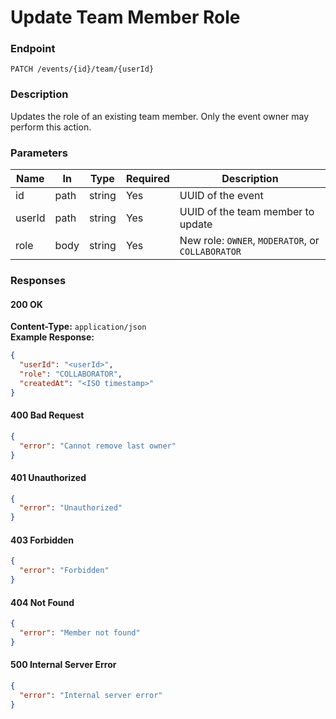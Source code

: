 # Update Team Member Role

### Endpoint

`PATCH /events/{id}/team/{userId}`

### Description

Updates the role of an existing team member. Only the event owner may perform this action.

### Parameters

| Name   | In   | Type   | Required | Description                                       |
| ------ | ---- | ------ | -------- | ------------------------------------------------- |
| id     | path | string | Yes      | UUID of the event                                 |
| userId | path | string | Yes      | UUID of the team member to update                 |
| role   | body | string | Yes      | New role: `OWNER`, `MODERATOR`, or `COLLABORATOR` |

### Responses

#### 200 OK

**Content-Type:** `application/json`  
**Example Response:**

```json
{
  "userId": "<userId>",
  "role": "COLLABORATOR",
  "createdAt": "<ISO timestamp>"
}
```

#### 400 Bad Request

```json
{
  "error": "Cannot remove last owner"
}
```

#### 401 Unauthorized

```json
{
  "error": "Unauthorized"
}
```

#### 403 Forbidden

```json
{
  "error": "Forbidden"
}
```

#### 404 Not Found

```json
{
  "error": "Member not found"
}
```

#### 500 Internal Server Error

```json
{
  "error": "Internal server error"
}
```

